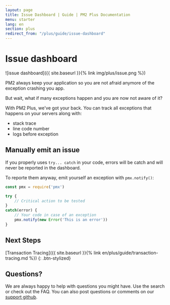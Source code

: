 ```yaml
---
layout: page
title: Issue Dashboard | Guide | PM2 Plus Documentation
menu: starter
lang: en
section: plus
redirect_from: "/plus/guide/issue-dashboard"
---
```


# Issue dashboard

![issue dashboard]({{ site.baseurl }}{% link img/plus/issue.png %})

PM2 always keep your application so you are not afraid anymore of the exception crashing you app.

But wait, what if many exceptions happen and you are now not aware of it?

With PM2 Plus, we've got your back. You can track all exceptions that happens on your servers along with:
- stack trace
- line code number
- logs before exception

## Manually emit an issue

If you properly uses `try... catch` in your code, errors will be catch and will never be reported in the dashboard.

To reporte them anyway, emit yourself an exception with `pmx.notify()`:

```javascript
const pmx = require('pmx')

try {
    // Critical action to be tested
}
catch(error) {
    // Your code in case of an exception
    pmx.notify(new Error('This is an error'))
}
```

## Next Steps

[Transaction Tracing]({{ site.baseurl }}{% link en/plus/guide/transaction-tracing.md %})
{: .btn-stylized}

## Questions?

We are always happy to help with questions you might have. Use the search or check out the FAQ. You can also post questions or comments on our [support github](https://github.com/keymetrics/keymetrics-support/issues).
